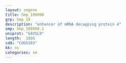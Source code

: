 ```yaml
---
layout: smgene
title: Smp_199990
grp: Smp_19
description: "enhancer of mRNA decapping protein 4"
smp: Smp_199990.1
uniprot: "G4VSL9"
length:  1866
cdd: "COG5103"
kk: ns
categories: sm
---
```

